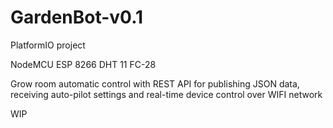 # GardenBot-v0.1

PlatformIO project 

NodeMCU ESP 8266
DHT 11 
FC-28

Grow room automatic control with REST API for publishing JSON data, receiving auto-pilot settings and real-time device control over WIFI network 

WIP
